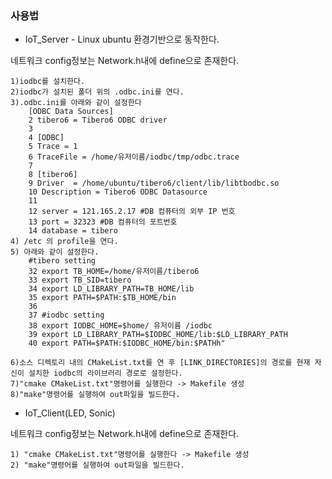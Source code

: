 ### 사용법
* IoT_Server - Linux ubuntu 환경기반으로 동작한다.

네트워크 config정보는 Network.h내에 define으로 존재한다.

	1)iodbc를 설치한다.
	2)iodbc가 설치된 폴더 위의 .odbc.ini를 연다.
	3).odbc.ini를 아래와 같이 설정한다
		[ODBC Data Sources]
  		2 tibero6 = Tibero6 ODBC driver
  		3
  		4 [ODBC]
  		5 Trace = 1
  		6 TraceFile = /home/유저이름/iodbc/tmp/odbc.trace
  		7
  		8 [tibero6]
  		9 Driver  = /home/ubuntu/tibero6/client/lib/libtbodbc.so
 		10 Description = Tibero6 ODBC Datasource
 		11
 		12 server = 121.165.2.17 #DB 컴퓨터의 외부 IP 번호
		13 port = 32323 #DB 컴퓨터의 포트번호
 		14 database = tibero
	4) /etc 의 profile을 연다.
	5) 아래와 같이 설정한다.
		#tibero setting
 		32 export TB_HOME=/home/유저이름/tibero6
		33 export TB_SID=tibero
 		34 export LD_LIBRARY_PATH=TB_HOME/lib
 		35 export PATH=$PATH:$TB_HOME/bin
 		36
 		37 #iodbc setting
 		38 export IODBC_HOME=$home/ 유저이름 /iodbc
 		39 export LD_LIBRARY_PATH=$IODBC_HOME/lib:$LD_LIBRARY_PATH
		40 export PATH=$PATH:$IODBC_HOME/bin:$PATHh"

	6)소스 디렉토리 내의 CMakeList.txt를 연 후 [LINK_DIRECTORIES]의 경로를 현재 자신이 설치한 iodbc의 라이브러리 경로로 설정한다.
	7)"cmake CMakeList.txt"명령어를 실행한다 -> Makefile 생성
	8)"make"명령어를 실행하여 out파일을 빌드한다.

* IoT_Client(LED, Sonic)

네트워크 config정보는 Network.h내에 define으로 존재한다.

	1) "cmake CMakeList.txt"명령어를 실행한다 -> Makefile 생성
	2) "make"명령어를 실행하여 out파일을 빌드한다.

